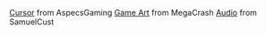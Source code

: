[Cursor](https://aspecsgaming.itch.io/pixel-art-cursors) from AspecsGaming
[Game Art](https://megacrash.itch.io/flappy-bird-assets) from MegaCrash
[Audio](https://github.com/samuelcust/flappy-bird-assets/) from SamuelCust
